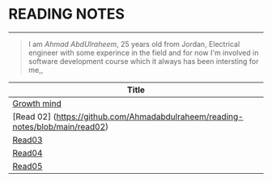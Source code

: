 # READING NOTES
___
> I am *Ahmad AbdUlraheem*, 25 years old from Jordan, Electrical engineer with some experince in the field and for now I'm involved in software development course which it always has been intersting for me,, 


| **Title**    | 
| ------------- |
|  [Growth mind](https://github.com/Ahmadabdulraheem/reading-notes/blob/main/growth%20mind)| 
| [Read 02]  (https://github.com/Ahmadabdulraheem/reading-notes/blob/main/read02)  |
| [Read03](https://github.com/Ahmadabdulraheem/reading-notes/blob/main/read03) |
| [Read04](https://github.com/Ahmadabdulraheem/reading-notes/blob/main/read04) | 
|[Read05](https://github.com/Ahmadabdulraheem/reading-notes/blob/main/Read05) | 


